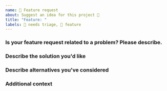 ```yaml
---
name: 🚀 Feature request
about: Suggest an idea for this project 🌈
title: "Feature: "
labels: 👀 needs triage, 🌈 feature
---
```


### Is your feature request related to a problem? Please describe.

<!-- A clear and concise description of what the problem is -->

### Describe the solution you'd like

<!-- A clear and concise description of what you want to happen. -->

### Describe alternatives you've considered

<!-- A clear and concise description of any alternative solutions or features you've considered. -->

### Additional context

<!-- Add any other context or screenshots about the feature request here. -->
